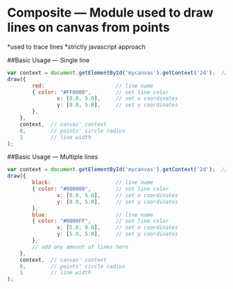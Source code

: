 # Composite — Module used to draw lines on canvas from points
*used to trace lines
*strictly javascript approach

##Basic Usage — Single line
```javascript
var context = document.getElementById('mycanvas').getContext('2d');  // set canvas' context variable
draw({
		red:                       // line name
		{ color: "#FF0000",        // set line color
				x: [0.0, 5.0],     // set x coordinates
				y: [0.0, 5.0],     // set y coordinates
		},
	},
	context,  // canvas' context
	0,        // points' circle radius
	1         // line width
);
```

##Basic Usage — Multiple lines
```javascript
var context = document.getElementById('mycanvas').getContext('2d');  // set canvas' context variable
draw({
		black:                     // line name
		{ color: "#000000",        // set line color
				x: [0.0, 5.0],     // set x coordinates
				y: [0.0, 5.0],     // set y coordinates
		},
		blue:                      // line name
		{ color: "#0000FF",        // set line color
				x: [5.0, 0.0],     // set x coordinates
				y: [5.0, 5.0],     // set y coordinates
		},
		// add any amount of lines here
	},
	context,  // canvas' context
	0,        // points' circle radius
	1         // line width
);
```